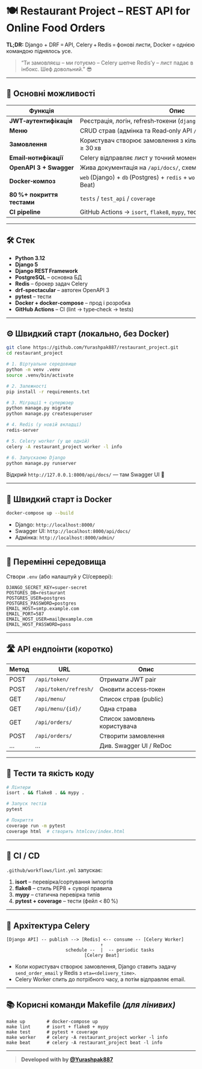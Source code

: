 # 🍽️ Restaurant Project – REST API for Online Food Orders

**TL;DR:** Django + DRF = API, Celery + Redis = фонові листи, Docker = однією командою піднялось усе.

> “Ти замовляєш – ми готуємо – Celery шепче Redis’у – лист падає в інбокс. Шеф довольний.” 😎

---

## 📌 Основні можливості

| Функція                    | Опис                                                                                  |
| -------------------------- |---------------------------------------------------------------------------------------|
| **JWT‑аутентифікація**     | Реєстрація, логін, refresh‑токени (`djangorestframework‑simplejwt`)                   |
| **Меню**                   | CRUD страв (адмінка та Read‑only API `/api/menu/`)                                    |
| **Замовлення**             | Користувач створює замовлення з кількох страв, час доставки ≥ 30 хв                   |
| **Email‑нотифікації**      | Celery відправляє лист у точний момент доставки                                       |
| **OpenAPI 3 + Swagger**    | Жива документація на `/api/docs/`, схема на `/api/schema/`                            |
| **Docker‑композ**          | `web` (Django) + `db` (Postgres) + `redis` + `worker` (Celery) + `beat` (Celery Beat) |
| **80 %+ покриття тестами** | `tests` / `test_api` / `coverage`                                                     |
| **CI pipeline**            | GitHub Actions → `isort`, `flake8`, `mypy`, тести, coverage badge                     |

---

## 🛠️ Стек

* **Python 3.12**
* **Django 5**
* **Django REST Framework**
* **PostgreSQL** – основна БД
* **Redis** – брокер задач Celery
* **drf‑spectacular** – автоген OpenAPI 3
* **pytest** – тести
* **Docker + docker‑compose** – прод і розробка
* **GitHub Actions** – CI (lint → type‑check → tests)

---

## ⚙️ Швидкий старт (локально, без Docker)

```bash
git clone https://github.com/Yurashpak887/restaurant_project.git
cd restaurant_project

# 1. Віртуальне середовище
python -m venv .venv
source .venv/bin/activate

# 2. Залежності
pip install -r requirements.txt

# 3. Міграції + суперюзер
python manage.py migrate
python manage.py createsuperuser

# 4. Redis (у новій вкладці)
redis-server

# 5. Celery worker (у ще одній)
celery -A restaurant_project worker -l info

# 6. Запускаємо Django
python manage.py runserver
```

Відкрий `http://127.0.0.1:8000/api/docs/` — там Swagger UI 🦄

---

## 🐳 Швидкий старт із Docker

```bash
docker-compose up --build
```

* Django: `http://localhost:8000/`
* Swagger UI: `http://localhost:8000/api/docs/`
* Адмінка: `http://localhost:8000/admin/`

---

## 🔐 Перемінні середовища

Створи `.env` (або налаштуй у CI/сервері):

```dotenv
DJANGO_SECRET_KEY=super‑secret
POSTGRES_DB=restaurant
POSTGRES_USER=postgres
POSTGRES_PASSWORD=postgres
EMAIL_HOST=smtp.example.com
EMAIL_PORT=587
EMAIL_HOST_USER=mail@example.com
EMAIL_HOST_PASSWORD=pass
```

---

## 🛣️ API ендпоінти (коротко)

| Метод | URL                   | Опис                         |
| ----- | --------------------- | ---------------------------- |
| POST  | `/api/token/`         | Отримати JWT pair            |
| POST  | `/api/token/refresh/` | Оновити access‑токен         |
| GET   | `/api/menu/`          | Список страв (public)        |
| GET   | `/api/menu/{id}/`     | Одна страва                  |
| GET   | `/api/orders/`        | Список замовлень користувача |
| POST  | `/api/orders/`        | Створити замовлення          |
| …     | …                     | Див. Swagger UI / ReDoc      |

---

## 🔄 Тести та якість коду

```bash
# Лінтери
isort . && flake8 . && mypy .

# Запуск тестів
pytest

# Покриття
coverage run -m pytest
coverage html  # створить htmlcov/index.html
```

---

## 🚀 CI / CD

`.github/workflows/lint.yml` запускає:

1. **isort** – перевірка/сортування імпортів
2. **flake8** – стиль PEP8 + суворі правила
3. **mypy** – статична перевірка типів
4. **pytest + coverage** – тести (фейл < 80 %)

---

## 🧩 Архітектура Celery

```text
[Django API] -- publish --> [Redis] <-- consume -- [Celery Worker]
                                   ↑
                      schedule --  |  -- periodic tasks
                             [Celery Beat]
```

* Коли користувач створює замовлення, Django ставить задачу `send_order_email` у Redis з `eta=<delivery_time>`.
* Celery Worker спить до потрібного часу, а потім відправляє email.

---

## 📚 Корисні команди Makefile *(для лінивих)*

```make
make up        # docker-compose up
make lint      # isort + flake8 + mypy
make test      # pytest + coverage
make worker    # celery -A restaurant_project worker -l info
make beat      # celery -A restaurant_project beat -l info
```

---





> **Developed with by [@Yurashpak887](https://github.com/Yurashpak887)**
